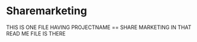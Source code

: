 # Sharemarketing




THIS IS ONE FILE HAVING PROJECTNAME == SHARE MARKETING 
IN THAT READ ME FILE IS THERE 
